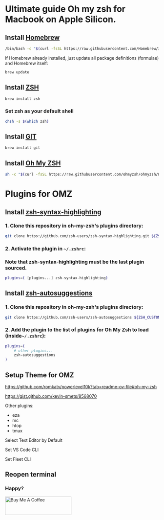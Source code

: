# Ultimate guide Oh my zsh for Macbook on Apple Silicon.

## Install [Homebrew](https://github.com/robbyrussell/oh-my-zsh)

```bash
/bin/bash -c "$(curl -fsSL https://raw.githubusercontent.com/Homebrew/install/HEAD/install.sh)"
```
If Homebrew already installed, just update all package definitions (formulae) and Homebrew itself:
```bash
brew update
```

## Install [ZSH](https://www.zsh.org/)
```bash
brew install zsh
```

### Set zsh as your default shell
```bash
chsh -s $(which zsh)
```

## Install [GIT](https://git-scm.com/)
```zsh
brew install git
```

##  Install [Oh My ZSH](https://ohmyz.sh/)
```zsh
sh -c "$(curl -fsSL https://raw.githubusercontent.com/ohmyzsh/ohmyzsh/master/tools/install.sh)"
```

# Plugins for OMZ

## Install [zsh-syntax-highlighting](https://github.com/zsh-users/zsh-syntax-highlighting/)
### 1. Clone this repository in oh-my-zsh's plugins directory:

```zsh
git clone https://github.com/zsh-users/zsh-syntax-highlighting.git ${ZSH_CUSTOM:-~/.oh-my-zsh/custom}/plugins/zsh-syntax-highlighting
```

### 2. Activate the plugin in `~/.zshrc`:
### Note that zsh-syntax-highlighting must be the last plugin sourced.

```zsh
plugins=( [plugins...] zsh-syntax-highlighting)
```

## Install [zsh-autosuggestions](https://github.com/zsh-users/zsh-autosuggestions/)
### 1. Clone this repository in oh-my-zsh's plugins directory:

```zsh
git clone https://github.com/zsh-users/zsh-autosuggestions ${ZSH_CUSTOM:-~/.oh-my-zsh/custom}/plugins/zsh-autosuggestions
```

### 2. Add the plugin to the list of plugins for Oh My Zsh to load (inside`~/.zshrc`):

```zsh
plugins=(
    # other plugins...
    zsh-autosuggestions
)
```

## Setup Theme for OMZ
https://github.com/romkatv/powerlevel10k?tab=readme-ov-file#oh-my-zsh

https://gist.github.com/kevin-smets/8568070

Other plugins:
 - eza
 - mc
 - htop
 - tmux

Select Text Editor by Default

Set VS Code CLI

Set Fleet CLI


## Reopen terminal


### Happy?
<a href="https://www.buymeacoffee.com/slimdroid" target="_blank"><img src="https://cdn.buymeacoffee.com/buttons/v2/default-yellow.png" alt="Buy Me A Coffee" style="height: 60px !important;width: 217px !important;" ></a>
